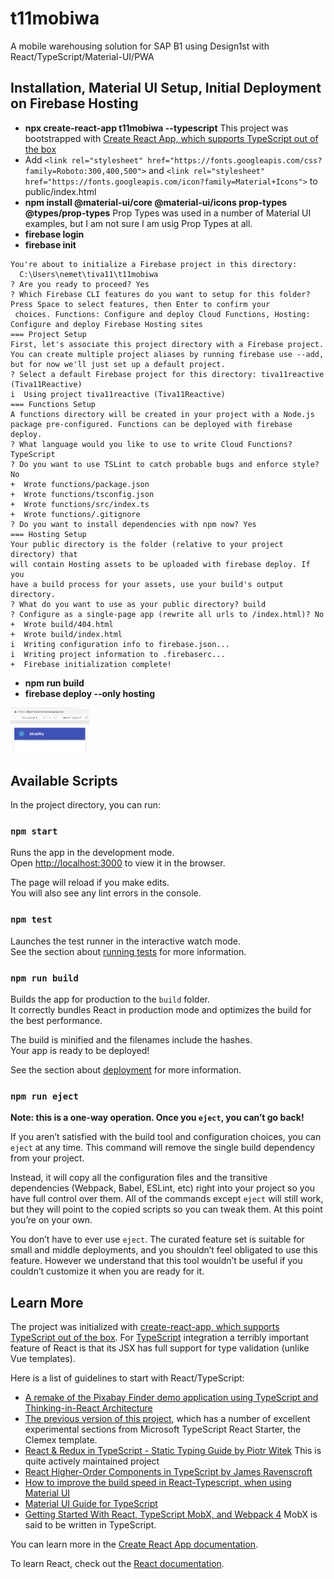 # t11mobiwa
A mobile warehousing solution for SAP B1 using Design1st with React/TypeScript/Material-UI/PWA

## Installation, Material UI Setup, Initial Deployment on Firebase Hosting
- **npx create-react-app t11mobiwa --typescript** 
This project was bootstrapped with [Create React App, which supports TypeScript out of the box](https://reactjs.org/docs/static-type-checking.html#using-typescript-with-create-react-app)
- Add ```<link rel="stylesheet" href="https://fonts.googleapis.com/css?family=Roboto:300,400,500">``` and ```<link rel="stylesheet" href="https://fonts.googleapis.com/icon?family=Material+Icons">``` to public/index.html
- **npm install @material-ui/core @material-ui/icons prop-types @types/prop-types** Prop Types was used in a number of Material UI examples, but I am not sure I am usig Prop Types at all. 
- **firebase login**
- **firebase init**
```
You're about to initialize a Firebase project in this directory:
  C:\Users\nemet\tiva11\t11mobiwa
? Are you ready to proceed? Yes
? Which Firebase CLI features do you want to setup for this folder? Press Space to select features, then Enter to confirm your
 choices. Functions: Configure and deploy Cloud Functions, Hosting: Configure and deploy Firebase Hosting sites
=== Project Setup
First, let's associate this project directory with a Firebase project.
You can create multiple project aliases by running firebase use --add,
but for now we'll just set up a default project.
? Select a default Firebase project for this directory: tiva11reactive (Tiva11Reactive)
i  Using project tiva11reactive (Tiva11Reactive)
=== Functions Setup
A functions directory will be created in your project with a Node.js
package pre-configured. Functions can be deployed with firebase deploy.
? What language would you like to use to write Cloud Functions? TypeScript
? Do you want to use TSLint to catch probable bugs and enforce style? No
+  Wrote functions/package.json
+  Wrote functions/tsconfig.json
+  Wrote functions/src/index.ts
+  Wrote functions/.gitignore
? Do you want to install dependencies with npm now? Yes
=== Hosting Setup
Your public directory is the folder (relative to your project directory) that
will contain Hosting assets to be uploaded with firebase deploy. If you
have a build process for your assets, use your build's output directory.
? What do you want to use as your public directory? build
? Configure as a single-page app (rewrite all urls to /index.html)? No
+  Wrote build/404.html
+  Wrote build/index.html
i  Writing configuration info to firebase.json...
i  Writing project information to .firebaserc...
+  Firebase initialization complete!
```
- **npm run build**
- **firebase deploy --only hosting**

<img src="./public/mobiwadeployedonfirebase.png" width="25%"/>

## Available Scripts
In the project directory, you can run:
### `npm start`

Runs the app in the development mode.<br>
Open [http://localhost:3000](http://localhost:3000) to view it in the browser.

The page will reload if you make edits.<br>
You will also see any lint errors in the console.

### `npm test`

Launches the test runner in the interactive watch mode.<br>
See the section about [running tests](https://facebook.github.io/create-react-app/docs/running-tests) for more information.

### `npm run build`

Builds the app for production to the `build` folder.<br>
It correctly bundles React in production mode and optimizes the build for the best performance.

The build is minified and the filenames include the hashes.<br>
Your app is ready to be deployed!

See the section about [deployment](https://facebook.github.io/create-react-app/docs/deployment) for more information.

### `npm run eject`

**Note: this is a one-way operation. Once you `eject`, you can’t go back!**

If you aren’t satisfied with the build tool and configuration choices, you can `eject` at any time. This command will remove the single build dependency from your project.

Instead, it will copy all the configuration files and the transitive dependencies (Webpack, Babel, ESLint, etc) right into your project so you have full control over them. All of the commands except `eject` will still work, but they will point to the copied scripts so you can tweak them. At this point you’re on your own.

You don’t have to ever use `eject`. The curated feature set is suitable for small and middle deployments, and you shouldn’t feel obligated to use this feature. However we understand that this tool wouldn’t be useful if you couldn’t customize it when you are ready for it.

## Learn More

The project was initialized with [create-react-app, which supports TypeScript out of the box](https://reactjs.org/docs/static-type-checking.html#using-typescript-with-create-react-app).
For [TypeScript](https://www.typescriptlang.org/samples/index.html) integration a terribly important feature of React is that its JSX has full support for type validation (unlike Vue templates). 

Here is a list of guidelines to start with React/TypeScript:
- [A remake of the Pixabay Finder demo application using TypeScript and Thinking-in-React Architecture](https://github.com/nemethmik/t11pixabayfinder)
- [The previous version of this project](https://github.com/nemethmik/t11mobiwa-deprecated), which has a number of excellent experimental sections from Microsoft TypeScript React Starter, the Clemex template.
- [React & Redux in TypeScript - Static Typing Guide by Piotr Witek](https://github.com/piotrwitek/react-redux-typescript-guide) This is quite actively maintained project
- [React Higher-Order Components in TypeScript by James Ravenscroft](https://medium.com/@jrwebdev/react-higher-order-component-patterns-in-typescript-42278f7590fb)
- [How to improve the build speed in React-Typescript, when using Material UI](https://dev.to/janpauldahlke/how-to-improve-material-ui-speed-in-react-typescript-1199)
- [Material UI Guide for TypeScript](https://material-ui.com/guides/typescript/)
- [Getting Started With React, TypeScript MobX, and Webpack 4](https://medium.com/teachable/getting-started-with-react-typescript-mobx-and-webpack-4-8c680517c030) MobX is said to be written in TypeScript.


You can learn more in the [Create React App documentation](https://facebook.github.io/create-react-app/docs/getting-started).

To learn React, check out the [React documentation](https://reactjs.org/).
